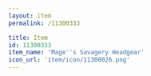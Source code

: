 ```yaml
---
layout: item
permalink: /11300333

title: Item
id: 11300333
item_name: 'Mage''s Savagery Headgear'
icon_url: 'item/icon/11300026.png'
---
```

